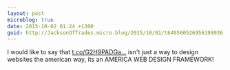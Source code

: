 ```yaml
---
layout: post
microblog: true
date: 2015-10-02 01:24 +1300
guid: http://JacksonOfTrades.micro.blog/2015/10/01/t649560526956199936.html
---
```

I would like to say that [t.co/G2H9PADGa...](https://t.co/G2H9PADGak) isn't just a way to design websites the american way, its an AMERICA WEB DESIGN FRAMEWORK!
